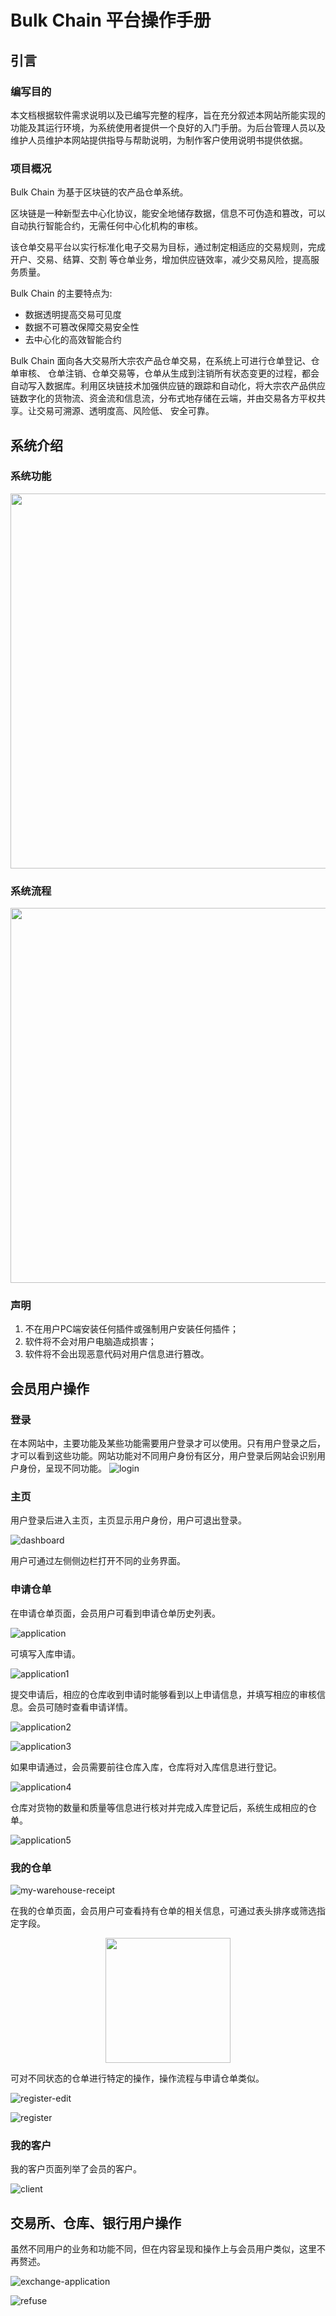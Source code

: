  # Bulk Chain 平台操作手册

## 引言

### 编写目的
本文档根据软件需求说明以及已编写完整的程序，旨在充分叙述本网站所能实现的功能及其运行环境，为系统使用者提供一个良好的入门手册。为后台管理人员以及维护人员维护本网站提供指导与帮助说明，为制作客户使用说明书提供依据。

### 项目概况
Bulk Chain 为基于区块链的农产品仓单系统。

区块链是一种新型去中心化协议，能安全地储存数据，信息不可伪造和篡改，可以自动执行智能合约，无需任何中心化机构的审核。

该仓单交易平台以实行标准化电子交易为目标，通过制定相适应的交易规则，完成开户、交易、结算、交割 等仓单业务，增加供应链效率，减少交易风险，提高服务质量。

Bulk Chain 的主要特点为:
- 数据透明提高交易可见度
- 数据不可篡改保障交易安全性
- 去中心化的高效智能合约

Bulk Chain 面向各大交易所大宗农产品仓单交易，在系统上可进行仓单登记、仓单审核、
仓单注销、仓单交易等，仓单从生成到注销所有状态变更的过程，都会自动写入数据库。利用区块链技术加强供应链的跟踪和自动化，将大宗农产品供应链数字化的货物流、资金流和信息流，分布式地存储在云端，并由交易各方平权共享。让交易可溯源、透明度高、风险低、 安全可靠。

## 系统介绍

### 系统功能
<p align="center">
  <img width="600" src="function.png">
</p>

### 系统流程
<p align="center">
  <img width="600" src="process.png">
</p>

### 声明
1. 不在用户PC端安装任何插件或强制用户安装任何插件；
2. 软件将不会对用户电脑造成损害；
3. 软件将不会出现恶意代码对用户信息进行篡改。

## 会员用户操作

### 登录
在本网站中，主要功能及某些功能需要用户登录才可以使用。只有用户登录之后，才可以看到这些功能。网站功能对不同用户身份有区分，用户登录后网站会识别用户身份，呈现不同功能。
![login](login.png)

### 主页
用户登录后进入主页，主页显示用户身份，用户可退出登录。

![dashboard](dashboard.png)

用户可通过左侧侧边栏打开不同的业务界面。

### 申请仓单
在申请仓单页面，会员用户可看到申请仓单历史列表。

![application](application.png)

可填写入库申请。

![application1](application1.png)

提交申请后，相应的仓库收到申请时能够看到以上申请信息，并填写相应的审核信息。会员可随时查看申请详情。

![application2](application2.png)

![application3](application3.png)

如果申请通过，会员需要前往仓库入库，仓库将对入库信息进行登记。

![application4](application4.png)

仓库对货物的数量和质量等信息进行核对并完成入库登记后，系统生成相应的仓单。

![application5](application5.png)

### 我的仓单
![my-warehouse-receipt](my-warehouse-receipt.png)

在我的仓单页面，会员用户可查看持有仓单的相关信息，可通过表头排序或筛选指定字段。

<p align="center">
  <img width="200" src="filter.png">
</p>

可对不同状态的仓单进行特定的操作，操作流程与申请仓单类似。

![register-edit](register-edit.png)

![register](register.png)

### 我的客户
我的客户页面列举了会员的客户。

![client](client.png)

## 交易所、仓库、银行用户操作
虽然不同用户的业务和功能不同，但在内容呈现和操作上与会员用户类似，这里不再赘述。

![exchange-application](exchange-application.png)

![refuse](refuse.png)